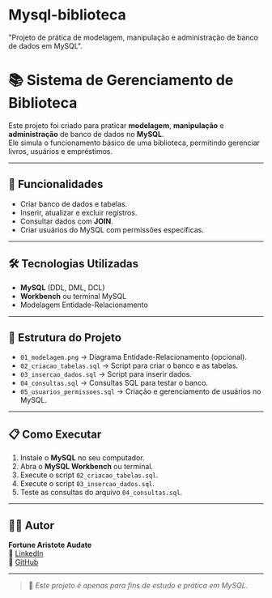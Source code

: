 # Mysql-biblioteca
"Projeto de prática de modelagem, manipulação e administração de banco de dados em MySQL". 
# 📚 Sistema de Gerenciamento de Biblioteca

Este projeto foi criado para praticar **modelagem**, **manipulação** e **administração** de banco de dados no **MySQL**.  
Ele simula o funcionamento básico de uma biblioteca, permitindo gerenciar livros, usuários e empréstimos.

---

## 🚀 Funcionalidades

- Criar banco de dados e tabelas.
- Inserir, atualizar e excluir registros.
- Consultar dados com **JOIN**.
- Criar usuários do MySQL com permissões específicas.

---

## 🛠 Tecnologias Utilizadas

- **MySQL** (DDL, DML, DCL)
- **Workbench** ou terminal MySQL
- Modelagem Entidade-Relacionamento

---

## 📂 Estrutura do Projeto

- `01_modelagem.png` → Diagrama Entidade-Relacionamento (opcional).
- `02_criacao_tabelas.sql` → Script para criar o banco e as tabelas.
- `03_insercao_dados.sql` → Script para inserir dados.
- `04_consultas.sql` → Consultas SQL para testar o banco.
- `05_usuarios_permissoes.sql` → Criação e gerenciamento de usuários no MySQL.

---

## 📋 Como Executar

1. Instale o **MySQL** no seu computador.
2. Abra o **MySQL Workbench** ou terminal.
3. Execute o script `02_criacao_tabelas.sql`.
4. Execute o script `03_insercao_dados.sql`.
5. Teste as consultas do arquivo `04_consultas.sql`.

---

## 🧑‍💻 Autor

**Fortune Aristote Audate**  
💼 [LinkedIn](https://www.linkedin.com/in/seu-perfil)  
📌 [GitHub](https://github.com/seu-usuario)

---

> 📌 *Este projeto é apenas para fins de estudo e prática em MySQL.*

